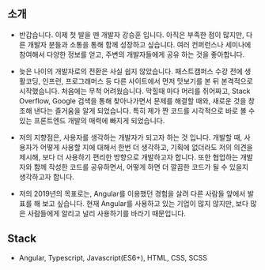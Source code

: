 
## 소개

- 반갑습니다. 이제 첫 발을 뗀 개발자 강승훈 입니다. 아직은 부족한 점이 많지만, 다른 개발자 분들과 소통을 통해 함께 성장하고 싶습니다. 여러 컨퍼런스나 세미나에 참여해서 다양한 정보를 얻고, 주변의 개발자들에게 공유 하는 것을 좋아합니다.


- 늦은 나이의 개발자로의 전환은 사실 쉽지 않았습니다. 패스트캠퍼스 수강 전에 생활코딩, 인프런, 프로그래머스 등 다른 사이트에서 먼저 맛보기를 본 뒤 본격적으로 시작했습니다. 처음에는 무척 어려웠습니다. 막힐때 마다 머리를 쥐어짜고, Stack Overflow, Google 검색을 통해 찾아나가면서 문제를 해결할 때와, 새로운 것을 창조해 낸다는 즐거움을 알게 되었습니다. 특히 제가 짠 코드를 시각적으로 바로 볼 수 있는 프론트엔드 개발의 매력에 빠지게 되었습니다. 


- 저의 지향점은, 사용자를 생각하는 개발자가 되고자 하는 것 입니다. 개발할 때, 사용자가 어떻게 사용할 지에 대해서 한번 더 생각하고, 기획에 없더라도 저의 의견을 제시해, 보다 더 사용하기 편리한 방향으로 개발하고자 합니다. 또한 협업하는 개발자와 함께 작성한 코드를 공유하면서, 어떻게 하면 더 깔끔한 코드가 될 수 있을지 생각하고자 합니다.


- 저의 2019년의 목표로는, Angular를 이용했던 경험을 살려 다른 사람들 앞에서 발표를 해 보고 싶습니다. 현재 Angular를 사용하고 있는 기업이 많지 않지만,
보다 많은 사람들에게 알리고 널리 사용하기를 바라기 때문입니다.


## Stack 

- Angular, Typescript, Javascript(ES6+), HTML, CSS, SCSS

<!-- 
## 경력

- FOODING 웹 사이트 개발 및 유지보수 작업중 : 2018.10 ~ (재직중)

    - Project
        - 외주업체로 부터 받은 사이트의 유지 및 보수 작업 진행을 하고 있습니다. 또한 고객 유치를 위한 신규 프로젝트 기획에도 같이 참여하고 있습니다.
            - [link - Fooding](http://www.fooding.io)

        - 현재 사이트를 관리하는 관리자 페이지를 제작하고 개선하고 있습니다.
            - 메뉴 및 브랜드, 고객정보 관리 정산, 배너 기능을 개발하고, 사용자의 요구에 맞춰 점차 개선하고 있습니다.


- 투어벨 모바일 사이트 개발 : 2018.07 ~ 2018.09

    - Project
        - 모바일로도 쉽게 여행상품을 예약할 수 있게 IONIC3를 이용해 하이브리드 웹앱을 개발하였습니다.
        - [link - Tourbell](https://m.tourbell.co.kr)


## 교육

- 방송통신대학교 컴퓨터과학과 2018.03 ~ (재학중)

- 패스트캠퍼스 프론트엔드 스쿨 8기 수료 : 2018.01 ~ 2018.04


## 사이드프로젝트

- 패스트 캠퍼스 졸업 프로젝트 OverEats 프론트엔드 개발 협업 : [link - OverEats](https://github.com/FastCampusTeamTwo)


## 그 외

- 그 외 경력
    - 2011.10 ~ 2014.05 : 조셉의 커피나무(카페) 매장관리자 근무 / 매장 관리 및 바리스타 업무 / 직책 - 매니저
    - 2014.05 ~ 2015.09 : (주) 시케이코퍼레이션즈 근무 / 바리스타 업무 및 교육 / 직책 - 사원
    - 2016.04 ~ 2017.03 : (주) 유앤미시스템 근무 / LG화학 기술연구원 업무보조 사원 - 계약직 / 실험 DATA 관리 및 정리 -->
